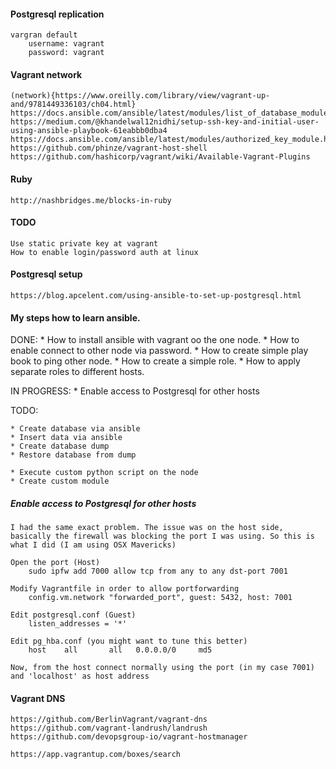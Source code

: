 #### Postgresql replication

    vargran default 
        username: vagrant
        password: vagrant
    
#### Vagrant network

    (network){https://www.oreilly.com/library/view/vagrant-up-and/9781449336103/ch04.html}
    https://docs.ansible.com/ansible/latest/modules/list_of_database_modules.html
    https://medium.com/@khandelwal12nidhi/setup-ssh-key-and-initial-user-using-ansible-playbook-61eabbb0dba4
    https://docs.ansible.com/ansible/latest/modules/authorized_key_module.html
    https://github.com/phinze/vagrant-host-shell
    https://github.com/hashicorp/vagrant/wiki/Available-Vagrant-Plugins
    
#### Ruby

    http://nashbridges.me/blocks-in-ruby
    
#### TODO
    
    Use static private key at vagrant
    How to enable login/password auth at linux
    
#### Postgresql setup

    https://blog.apcelent.com/using-ansible-to-set-up-postgresql.html

#### My steps how to learn ansible.

DONE:
    * How to install ansible with vagrant oo the one node.
    * How to enable connect to other node via password.
    * How to create simple play book to ping other node.
    * How to create a simple role.
    * How to apply separate roles to different hosts.

IN PROGRESS:
    * Enable access to Postgresql for other hosts

TODO:

    * Create database via ansible
    * Insert data via ansible
    * Create database dump
    * Restore database from dump

    * Execute custom python script on the node
    * Create custom module

##### Enable access to Postgresql for other hosts

    I had the same exact problem. The issue was on the host side, basically the firewall was blocking the port I was using. So this is what I did (I am using OSX Mavericks)

    Open the port (Host)
        sudo ipfw add 7000 allow tcp from any to any dst-port 7001

    Modify Vagrantfile in order to allow portforwarding
        config.vm.network "forwarded_port", guest: 5432, host: 7001

    Edit postgresql.conf (Guest)
        listen_addresses = '*'

    Edit pg_hba.conf (you might want to tune this better)
        host    all       all   0.0.0.0/0     md5

    Now, from the host connect normally using the port (in my case 7001) and 'localhost' as host address

#### Vagrant DNS

    https://github.com/BerlinVagrant/vagrant-dns
    https://github.com/vagrant-landrush/landrush
    https://github.com/devopsgroup-io/vagrant-hostmanager

    https://app.vagrantup.com/boxes/search

